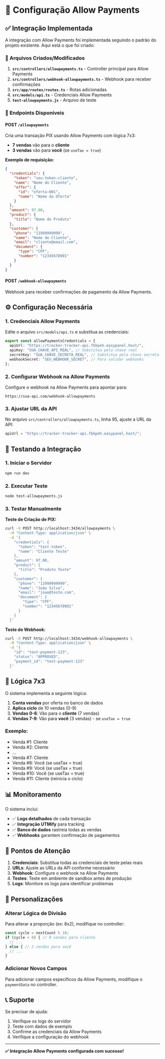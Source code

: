 # 🚀 Configuração Allow Payments

## ✅ Integração Implementada

A integração com Allow Payments foi implementada seguindo o padrão do projeto existente. Aqui está o que foi criado:

### 📁 Arquivos Criados/Modificados

1. **`src/controllers/allowpayments.ts`** - Controller principal para Allow Payments
2. **`src/controllers/webhook-allowpayments.ts`** - Webhook para receber confirmações
3. **`src/app/routes/routes.ts`** - Rotas adicionadas
4. **`src/models/api.ts`** - Credenciais Allow Payments
5. **`test-allowpayments.js`** - Arquivo de teste

### 🔧 Endpoints Disponíveis

#### POST `/allowpayments`
Cria uma transação PIX usando Allow Payments com lógica 7x3:
- **7 vendas** vão para o **cliente**
- **3 vendas** vão para **você** (se `useTax = true`)

**Exemplo de requisição:**
```json
{
  "credentials": {
    "token": "seu-token-cliente",
    "name": "Nome do Cliente",
    "offer": {
      "id": "oferta-001",
      "name": "Nome da Oferta"
    }
  },
  "amount": 97.00,
  "product": {
    "title": "Nome do Produto"
  },
  "customer": {
    "phone": "11999999999",
    "name": "Nome do Cliente",
    "email": "cliente@email.com",
    "document": {
      "type": "CPF",
      "number": "12345678901"
    }
  }
}
```

#### POST `/webhook-allowpayments`
Webhook para receber confirmações de pagamento da Allow Payments.

## ⚙️ Configuração Necessária

### 1. Credenciais Allow Payments

Edite o arquivo `src/models/api.ts` e substitua as credenciais:

```typescript
export const allowPaymentsCredentials = {
  apiUrl: "https://tracker-tracker-api.fbkpeh.easypanel.host/",
  apiKey: "SUA_CHAVE_API_REAL", // Substitua pela chave real
  secretKey: "SUA_CHAVE_SECRETA_REAL", // Substitua pela chave secreta real
  webhookSecret: "SEU_WEBHOOK_SECRET", // Para validar webhooks
};
```

### 2. Configurar Webhook na Allow Payments

Configure o webhook na Allow Payments para apontar para:
```
https://sua-api.com/webhook-allowpayments
```

### 3. Ajustar URL da API

No arquivo `src/controllers/allowpayments.ts`, linha 95, ajuste a URL da API:
```typescript
apiUrl = "https://tracker-tracker-api.fbkpeh.easypanel.host/";
```

## 🧪 Testando a Integração

### 1. Iniciar o Servidor
```bash
npm run dev
```

### 2. Executar Teste
```bash
node test-allowpayments.js
```

### 3. Testar Manualmente

**Teste de Criação de PIX:**
```bash
curl -X POST http://localhost:3434/allowpayments \
  -H "Content-Type: application/json" \
  -d '{
    "credentials": {
      "token": "test-token",
      "name": "Cliente Teste"
    },
    "amount": 97.00,
    "product": {
      "title": "Produto Teste"
    },
    "customer": {
      "phone": "11999999999",
      "name": "João Silva",
      "email": "joao@teste.com",
      "document": {
        "type": "CPF",
        "number": "12345678901"
      }
    }
  }'
```

**Teste de Webhook:**
```bash
curl -X POST http://localhost:3434/webhook-allowpayments \
  -H "Content-Type: application/json" \
  -d '{
    "id": "test-payment-123",
    "status": "APPROVED",
    "payment_id": "test-payment-123"
  }'
```

## 🔄 Lógica 7x3

O sistema implementa a seguinte lógica:

1. **Conta vendas** por oferta no banco de dados
2. **Aplica ciclo** de 10 vendas (0-9)
3. **Vendas 0-6**: Vão para o **cliente** (7 vendas)
4. **Vendas 7-9**: Vão para **você** (3 vendas) - se `useTax = true`

### Exemplo:
- Venda #1: Cliente
- Venda #2: Cliente
- ...
- Venda #7: Cliente
- Venda #8: Você (se useTax = true)
- Venda #9: Você (se useTax = true)
- Venda #10: Você (se useTax = true)
- Venda #11: Cliente (reinicia o ciclo)

## 📊 Monitoramento

O sistema inclui:

- ✅ **Logs detalhados** de cada transação
- ✅ **Integração UTMify** para tracking
- ✅ **Banco de dados** rastreia todas as vendas
- ✅ **Webhooks** garantem confirmação de pagamentos

## 🚨 Pontos de Atenção

1. **Credenciais**: Substitua todas as credenciais de teste pelas reais
2. **URLs**: Ajuste as URLs da API conforme necessário
3. **Webhook**: Configure o webhook na Allow Payments
4. **Testes**: Teste em ambiente de sandbox antes de produção
5. **Logs**: Monitore os logs para identificar problemas

## 🔧 Personalizações

### Alterar Lógica de Divisão
Para alterar a proporção (ex: 8x2), modifique no controller:
```typescript
const cycle = nextCount % 10;
if (cycle < 8) { // 8 vendas para cliente
  // ...
} else { // 2 vendas para você
  // ...
}
```

### Adicionar Novos Campos
Para adicionar campos específicos da Allow Payments, modifique o `paymentData` no controller.

## 📞 Suporte

Se precisar de ajuda:
1. Verifique os logs do servidor
2. Teste com dados de exemplo
3. Confirme as credenciais da Allow Payments
4. Verifique a configuração do webhook

---

**✅ Integração Allow Payments configurada com sucesso!**

